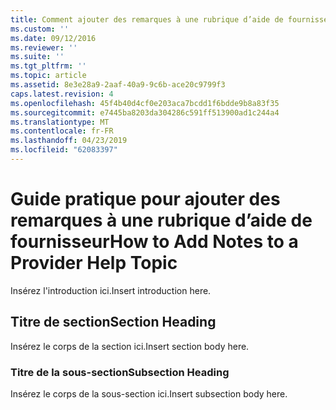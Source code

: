 ```yaml
---
title: Comment ajouter des remarques à une rubrique d’aide de fournisseur | Microsoft Docs
ms.custom: ''
ms.date: 09/12/2016
ms.reviewer: ''
ms.suite: ''
ms.tgt_pltfrm: ''
ms.topic: article
ms.assetid: 8e3e28a9-2aaf-40a9-9c6b-ace20c9799f3
caps.latest.revision: 4
ms.openlocfilehash: 45f4b40d4cf0e203aca7bcdd1f6bdde9b8a83f35
ms.sourcegitcommit: e7445ba8203da304286c591ff513900ad1c244a4
ms.translationtype: MT
ms.contentlocale: fr-FR
ms.lasthandoff: 04/23/2019
ms.locfileid: "62083397"
---
```

# <a name="how-to-add-notes-to-a-provider-help-topic"></a><span data-ttu-id="1276e-102">Guide pratique pour ajouter des remarques à une rubrique d’aide de fournisseur</span><span class="sxs-lookup"><span data-stu-id="1276e-102">How to Add Notes to a Provider Help Topic</span></span>

<span data-ttu-id="1276e-103">Insérez l'introduction ici.</span><span class="sxs-lookup"><span data-stu-id="1276e-103">Insert introduction here.</span></span>

## <a name="section-heading"></a><span data-ttu-id="1276e-104">Titre de section</span><span class="sxs-lookup"><span data-stu-id="1276e-104">Section Heading</span></span>

<span data-ttu-id="1276e-105">Insérez le corps de la section ici.</span><span class="sxs-lookup"><span data-stu-id="1276e-105">Insert section body here.</span></span>

### <a name="subsection-heading"></a><span data-ttu-id="1276e-106">Titre de la sous-section</span><span class="sxs-lookup"><span data-stu-id="1276e-106">Subsection Heading</span></span>

<span data-ttu-id="1276e-107">Insérez le corps de la sous-section ici.</span><span class="sxs-lookup"><span data-stu-id="1276e-107">Insert subsection body here.</span></span>
